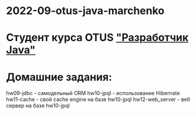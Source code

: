 # 2022-09-otus-java-marchenko
# Студент курса OTUS ["Разработчик Java"](https://otus.ru/lessons/java-professional/?utm_source=github&utm_medium=free&utm_campaign=otus)

# Домашние задания:
hw09-jdbc       -   самодельный ORM
hw10-jpql       -   использование Hibernate
hw11-cache      -   свой cache engine на базе hw10-jpql
hw12-web_server -   веб сервер на базе hw10-jpql